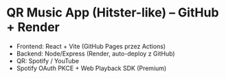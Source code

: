 # QR Music App (Hitster-like) – GitHub + Render

- Frontend: React + Vite (GitHub Pages przez Actions)
- Backend: Node/Express (Render, auto-deploy z GitHub)
- QR: Spotify / YouTube
- Spotify OAuth PKCE + Web Playback SDK (Premium)
